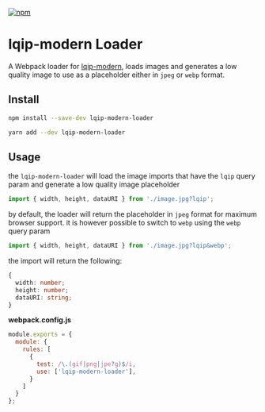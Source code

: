 [![npm][npm]][npm-url]

# lqip-modern Loader

A Webpack loader for [lqip-modern][lqip-modern], loads images and generates a low quality image to use as a placeholder either in `jpeg` or `webp` format.

## Install

```bash
npm install --save-dev lqip-modern-loader
```

```bash
yarn add --dev lqip-modern-loader
```

## Usage

the `lqip-modern-loader` will load the image imports that have the `lqip` query param and generate a low quality image placeholder


```js
import { width, height, dataURI } from './image.jpg?lqip';
```

by default, the loader will return the placeholder in `jpeg` format for maximum browser support.
it is however possible to switch to `webp` using the `webp` query param


```js
import { width, height, dataURI } from './image.jpg?lqip&webp';
```

the import will return the following:

```ts
{
  width: number;
  height: number;
  dataURI: string;
}
```

**webpack.config.js**

```js
module.exports = {
  module: {
    rules: [
      {
        test: /\.(gif|png|jpe?g)$/i,
        use: ['lqip-modern-loader'],
      }
    ]
  }
};
```

[npm]: https://img.shields.io/npm/v/lqip-modern-loader.svg
[npm-url]: https://npmjs.com/package/lqip-modern-loader
[lqip-modern]: https://www.npmjs.com/package/lqip-modern
